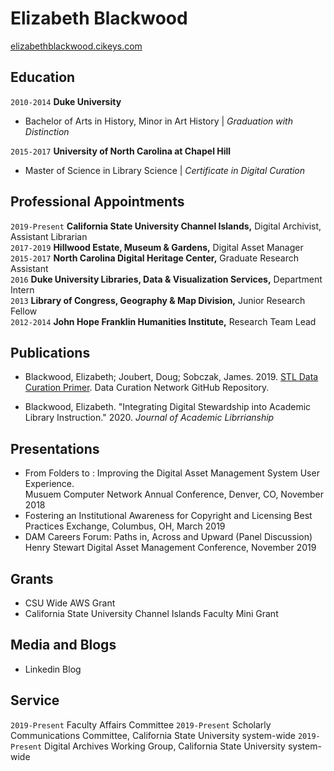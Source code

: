 
# Elizabeth Blackwood

<div id="webaddress">
<a href="elizabethblackwood.cikeys.com">elizabethblackwood.cikeys.com</a>
</div>

## Education

`2010-2014`
__Duke University__
- Bachelor of Arts in History, Minor in Art History | *Graduation with Distinction*

`2015-2017`
__University of North Carolina at Chapel Hill__
- Master of Science in Library Science | *Certificate in Digital Curation*

## Professional Appointments
`2019-Present` 
__California State University Channel Islands,__ Digital Archivist, Assistant Librarian   
`2017-2019` __Hillwood Estate, Museum & Gardens,__ Digital Asset Manager   
`2015-2017` __North Carolina Digital Heritage Center,__ Graduate Research Assistant  
`2016` __Duke University Libraries, Data & Visualization Services,__ Department Intern   
`2013` __Library of Congress, Geography & Map Division,__ Junior Research Fellow   
`2012-2014` __John Hope Franklin Humanities Institute,__ Research Team Lead   


## Publications
- Blackwood, Elizabeth; Joubert, Doug; Sobczak, James. 2019. <a href="https://github.com/DataCurationNetwork/data-primers/blob/master/STL%20Data%20Curation%20Primer/STL-data-curation-primer.md">STL Data Curation Primer</a>. Data Curation Network GitHub Repository.

- Blackwood, Elizabeth. "Integrating Digital Stewardship into Academic Library Instruction." 2020. *Journal of Academic Librrianship*

## Presentations
- From Folders to : Improving the Digital Asset Management System User Experience.  
  Musuem Computer Network Annual Conference, Denver, CO, November 2018
- Fostering an Institutional Awareness for Copyright and Licensing
  Best Practices Exchange, Columbus, OH, March 2019
- DAM Careers Forum: Paths in, Across and Upward (Panel Discussion)
  Henry Stewart Digital Asset Management Conference, November 2019

## Grants
- CSU Wide AWS Grant
- California State University Channel Islands Faculty Mini Grant


## Media and Blogs
- Linkedin Blog

## Service
`2019-Present` Faculty Affairs Committee
`2019-Present` Scholarly Communications Committee, California State University system-wide
`2019-Present` Digital Archives Working Group, California State University system-wide



<!-- ### Footer

Last updated: May 2013 -->


